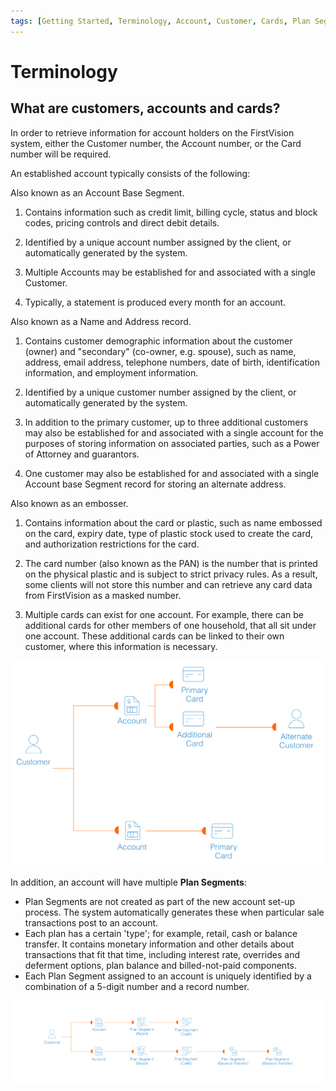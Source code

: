 ```yaml
---
tags: [Getting Started, Terminology, Account, Customer, Cards, Plan Segments]
---
```


# Terminology

## What are customers, accounts and cards?

In order to retrieve information for account holders on the FirstVision system, either the Customer number, the Account number, or the Card number will be required.

An established account typically consists of the following:



<!--
type: tab
titles: Account, Customer, Card
-->

Also known as an Account Base Segment.

1. Contains information such as credit limit, billing cycle, status and block codes, pricing controls and direct debit details.

2. Identified by a unique account number assigned by the client, or automatically generated by the system.

3. Multiple Accounts may be established for and associated with a single Customer.

4. Typically, a statement is produced every month for an account.

<!--
type: tab
-->

Also known as a Name and Address record.

1. Contains customer demographic information about the customer (owner) and "secondary" (co-owner, e.g. spouse), such as name, address, email address, telephone numbers, date of birth, identification information, and employment information.

2. Identified by a unique customer number assigned by the client, or automatically generated by the system.

3. In addition to the primary customer, up to three additional customers may also be established for and associated with a single account for the purposes of storing information on associated parties, such as a Power of Attorney and guarantors.

4. One customer may also be established for and associated with a single Account base Segment record for storing an alternate address.

<!--
type: tab
-->

Also known as an embosser.

1. Contains information about the card or plastic, such as name embossed on the card, expiry date, type of plastic stock used to create the card, and authorization restrictions for the card.

2. The card number (also known as the PAN) is the number that is printed on the physical plastic and is subject to strict privacy rules. As a result, some clients will not store this number and can retrieve any card data from FirstVision as a masked number.

3. Multiple cards can exist for one account. For example, there can be additional cards for other members of one household, that all sit under one account. These additional cards can be linked to their own customer, where this information is necessary.

<!-- type: tab-end -->

![Customer!](/assets/images/terminology/customer.png "Customer")

In addition, an account will have multiple **Plan Segments**:

- Plan Segments are not created as part of the new account set-up process. The system automatically generates these when particular sale transactions post to an account.
- Each plan has a certain 'type'; for example, retail, cash or balance transfer. It contains monetary information and other details about transactions that fit that time, including interest rate, overrides and deferment options, plan balance and billed-not-paid components.
- Each Plan Segment assigned to an account is uniquely identified by a combination of a 5-digit number and a record number.

![Plan segments!](/assets/images/terminology/plan-segments.png "Plan segments")
